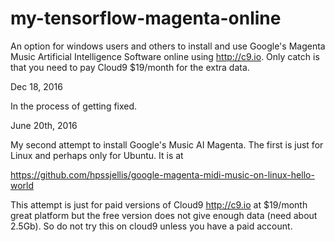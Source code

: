 # my-tensorflow-magenta-online
An option for windows users and others to install and use Google's Magenta Music Artificial Intelligence Software online using http://c9.io. Only catch is that you need to pay Cloud9 $19/month for the extra data.




Dec 18, 2016

In the process of getting fixed.


June 20th, 2016

My second attempt to install Google's Music AI Magenta. The first is just for Linux and perhaps only for Ubuntu. It is at 

https://github.com/hpssjellis/google-magenta-midi-music-on-linux-hello-world

This attempt is just for paid versions of Cloud9 http://c9.io at $19/month great platform but the free version does not give enough data (need about 2.5Gb). So do not try this on cloud9 unless you have a paid account.
